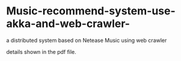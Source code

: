 # Music-recommend-system-use-akka-and-web-crawler-
a distributed system based on Netease Music using web crawler 


details shown in the pdf file.
